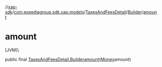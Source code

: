 //[xap-sdk](../../../../index.md)/[com.expediagroup.sdk.xap.models](../../index.md)/[TaxesAndFeesDetail](../index.md)/[Builder](index.md)/[amount](amount.md)

# amount

[JVM]\

public final [TaxesAndFeesDetail.Builder](index.md)[amount](amount.md)([Money](../../-money/index.md)amount)
